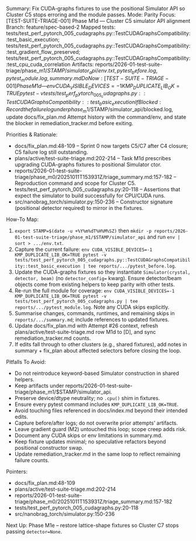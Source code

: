 Summary: Fix CUDA-graphs fixtures to use the positional Simulator API so Cluster C5 stops erroring and the module passes.
Mode: Parity
Focus: [TEST-SUITE-TRIAGE-001] Phase M1d — Cluster C5 simulator API alignment
Branch: feature/spec-based-2
Mapped tests: tests/test_perf_pytorch_005_cudagraphs.py::TestCUDAGraphsCompatibility::test_basic_execution; tests/test_perf_pytorch_005_cudagraphs.py::TestCUDAGraphsCompatibility::test_gradient_flow_preserved; tests/test_perf_pytorch_005_cudagraphs.py::TestCUDAGraphsCompatibility::test_cpu_cuda_correlation
Artifacts: reports/2026-01-test-suite-triage/phase_m1/$STAMP/simulator_api/{env.txt,pytest_before.log,pytest_module.log,summary.md}
Do Now: [TEST-SUITE-TRIAGE-001] Phase M1d — env CUDA_VISIBLE_DEVICES=-1 KMP_DUPLICATE_LIB_OK=TRUE pytest -v tests/test_perf_pytorch_005_cudagraphs.py::TestCUDAGraphsCompatibility::test_basic_execution
If Blocked: Record the failure log under phase_m1/$STAMP/simulator_api/blocked.log, update docs/fix_plan.md Attempt history with the command/env, and state the blocker in remediation_tracker.md before exiting.

Priorities & Rationale:
- docs/fix_plan.md:48-109 – Sprint 0 now targets C5/C7 after C4 closure; C5 failure log still outstanding.
- plans/active/test-suite-triage.md:202-214 – Task M1d prescribes upgrading CUDA-graphs fixtures to positional Simulator ctor.
- reports/2026-01-test-suite-triage/phase_m0/20251011T153931Z/triage_summary.md:157-182 – Reproduction command and scope for Cluster C5.
- tests/test_perf_pytorch_005_cudagraphs.py:20-118 – Assertions that expect the simulator to build successfully for CPU/CUDA runs.
- src/nanobrag_torch/simulator.py:150-236 – Constructor signature (positional detector required) to mirror in the fixtures.

How-To Map:
1. `export STAMP=$(date -u +%Y%m%dT%H%M%SZ)` then `mkdir -p reports/2026-01-test-suite-triage/phase_m1/$STAMP/simulator_api` and run `env | sort > .../env.txt`.
2. Capture the current failure: `env CUDA_VISIBLE_DEVICES=-1 KMP_DUPLICATE_LIB_OK=TRUE pytest -v tests/test_perf_pytorch_005_cudagraphs.py::TestCUDAGraphsCompatibility::test_basic_execution | tee reports/.../pytest_before.log`.
3. Update the CUDA-graphs fixtures so they instantiate `Simulator(crystal, detector, beam)` (no `detector_config=` kwarg). Ensure detector/beam objects come from existing helpers to keep parity with other tests.
4. Re-run the full module for coverage: `env CUDA_VISIBLE_DEVICES=-1 KMP_DUPLICATE_LIB_OK=TRUE pytest -v tests/test_perf_pytorch_005_cudagraphs.py | tee reports/.../pytest_module.log`. Note any CUDA skips explicitly.
5. Summarise changes, commands, runtimes, and remaining skips in `reports/.../summary.md`; include references to updated fixtures.
6. Update docs/fix_plan.md with Attempt #26 context, refresh plans/active/test-suite-triage.md row M1d to [D], and sync remediation_tracker.md counts.
7. If edits fall through to other clusters (e.g., shared fixtures), add notes in summary + fix_plan about affected selectors before closing the loop.

Pitfalls To Avoid:
- Do not reintroduce keyword-based Simulator construction in shared helpers.
- Keep artifacts under reports/2026-01-test-suite-triage/phase_m1/$STAMP/simulator_api.
- Preserve device/dtype neutrality; no `.cpu()` shim in fixtures.
- Ensure every pytest command includes `KMP_DUPLICATE_LIB_OK=TRUE`.
- Avoid touching files referenced in docs/index.md beyond their intended edits.
- Capture before/after logs; do not overwrite prior attempts’ artifacts.
- Leave gradient guard (M2) untouched this loop; scope creep adds risk.
- Document any CUDA skips or env limitations in summary.md.
- Keep fixture updates minimal; no speculative refactors beyond positional constructor swap.
- Update remediation_tracker.md in the same loop to reflect remaining failure counts.

Pointers:
- docs/fix_plan.md:48-109
- plans/active/test-suite-triage.md:202-214
- reports/2026-01-test-suite-triage/phase_m0/20251011T153931Z/triage_summary.md:157-182
- tests/test_perf_pytorch_005_cudagraphs.py:20-118
- src/nanobrag_torch/simulator.py:150-236

Next Up: Phase M1e – restore lattice-shape fixtures so Cluster C7 stops passing `detector=None`.
